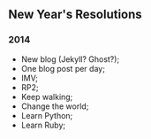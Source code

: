 ## New Year's Resolutions

### 2014

* New blog (Jekyll? Ghost?);
* One blog post per day;
* IMV;
* RP2;
* Keep walking;
* Change the world;
* Learn Python;
* Learn Ruby;
